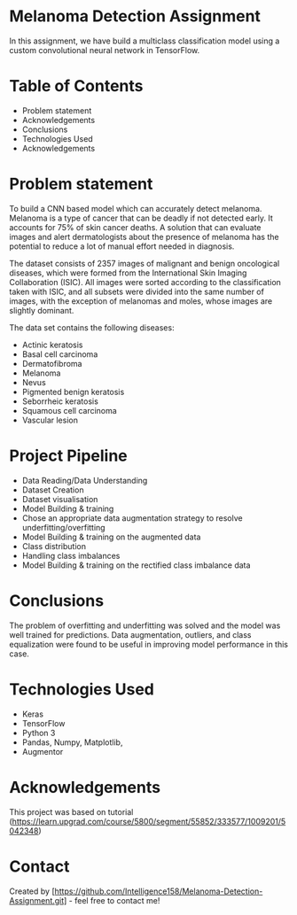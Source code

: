 # Melanoma Detection Assignment

In this assignment, we have build a multiclass classification model using a custom convolutional neural network in TensorFlow.

# Table of Contents
- Problem statement
- Acknowledgements
- Conclusions
- Technologies Used
- Acknowledgements

# Problem statement
To build a CNN based model which can accurately detect melanoma. Melanoma is a type of cancer that can be deadly if not detected early. It accounts for 75% of skin cancer deaths. A solution that can evaluate images and alert dermatologists about the presence of melanoma has the potential to reduce a lot of manual effort needed in diagnosis.

The dataset consists of 2357 images of malignant and benign oncological diseases, which were formed from the International Skin Imaging Collaboration (ISIC). All images were sorted according to the classification taken with ISIC, and all subsets were divided into the same number of images, with the exception of melanomas and moles, whose images are slightly dominant.

The data set contains the following diseases:

- Actinic keratosis
- Basal cell carcinoma
- Dermatofibroma
- Melanoma
- Nevus
- Pigmented benign keratosis
- Seborrheic keratosis
- Squamous cell carcinoma
- Vascular lesion

# Project Pipeline
- Data Reading/Data Understanding
- Dataset Creation
- Dataset visualisation
- Model Building & training
- Chose an appropriate data augmentation strategy to resolve underfitting/overfitting
- Model Building & training on the augmented data
- Class distribution
- Handling class imbalances
- Model Building & training on the rectified class imbalance data

# Conclusions
The problem of overfitting and underfitting was solved and the model was well trained for predictions. Data augmentation, outliers, and class equalization were found to be useful in improving model performance in this case.

# Technologies Used
- Keras
- TensorFlow
- Python 3
- Pandas, Numpy, Matplotlib,
- Augmentor

# Acknowledgements
This project was based on tutorial (https://learn.upgrad.com/course/5800/segment/55852/333577/1009201/5042348)

# Contact
Created by [https://github.com/Intelligence158/Melanoma-Detection-Assignment.git] - feel free to contact me!

